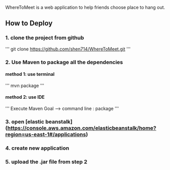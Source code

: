 WhereToMeet is a web application to help friends choose place to hang out. 

## How to Deploy
### 1. clone the project from github
'''
git clone https://github.com/shen714/WhereToMeet.git
'''

### 2. Use Maven to package all the dependencies
#### method 1: use terminal
'''
mvn package
'''
#### method 2: use IDE
'''
Execute Maven Goal --> command line : package 
'''

### 3. open [elastic beanstalk] (https://console.aws.amazon.com/elasticbeanstalk/home?region=us-east-1#/applications)

### 4. create new application 

### 5. upload the .jar file from step 2